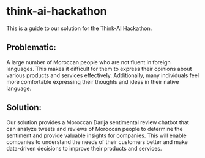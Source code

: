 # think-ai-hackathon
This is a guide to our solution for the Think-AI Hackathon.
## Problematic:
  A large number of Moroccan people who are not fluent in foreign languages. This makes it difficult for them to express their opinions about various products and services effectively. Additionally, many individuals feel more comfortable expressing their thoughts and ideas in their native language.
## Solution:
 Our solution provides a Moroccan Darija sentimental review chatbot that can analyze tweets and reviews of Moroccan people to determine the sentiment and provide valuable insights for companies. This will enable companies to understand the needs of their customers better and make data-driven decisions to improve their products and services.
 ## 

